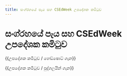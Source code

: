 ```yaml
---
title: සංග්රහයේ පැය සහ CSEdWeek උපදේශක කමිටුව
---
```


# සංග්රහයේ පැය සහ CSEdWeek උපදේශක කමිටුව

{{උපදේශක කමිටුව / හෙඩ්ෂොට් ගැන}} 

{{උපදේශක කමිටුව / පුද්ගලයින් ගැන}}